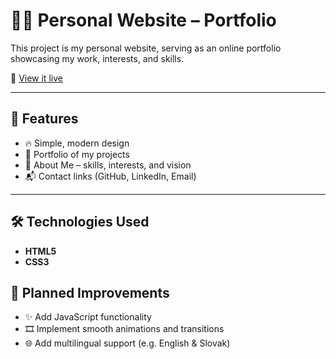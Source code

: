# 🧑‍💻 Personal Website – Portfolio

This project is my personal website, serving as an online portfolio showcasing my work, interests, and skills.

🔗 [View it live](https://tradermilan.github.io/my_web2/)

---

## 📌 Features

- 🔥 Simple, modern design
- 💼 Portfolio of my projects
- 🧠 About Me – skills, interests, and vision
- 📬 Contact links (GitHub, LinkedIn, Email)

---

## 🛠️ Technologies Used

- **HTML5**
- **CSS3**

 
---

## 🚀 Planned Improvements

- ✨ Add JavaScript functionality
- 🎞️ Implement smooth animations and transitions
- 🌐 Add multilingual support (e.g. English & Slovak)

  
